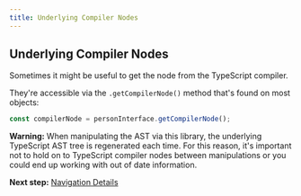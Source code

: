 ```yaml
---
title: Underlying Compiler Nodes
---
```


## Underlying Compiler Nodes

Sometimes it might be useful to get the node from the TypeScript compiler.

They're accessible via the `.getCompilerNode()` method that's found on most objects:

```typescript
const compilerNode = personInterface.getCompilerNode();
```

**Warning:** When manipulating the AST via this library, the underlying TypeScript AST tree is regenerated each time. For this reason, it's important not
to hold on to TypeScript compiler nodes between manipulations or you could end up working with out of date information.

**Next step:** [Navigation Details](details/index)
